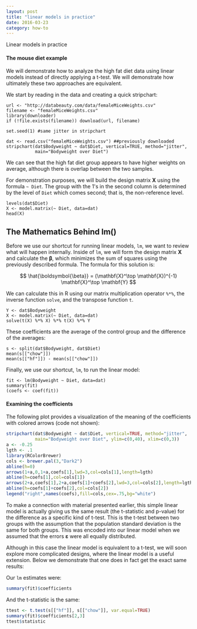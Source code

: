 ```yaml
---
layout: post
title: "linear models in practice"
date: 2016-03-23
category: how-to
---
```


Linear models in practice

<!--more-->

#### The mouse diet example

We will demonstrate how to analyze the high fat diet data using linear models instead of directly applying a t-test. We will demonstrate how ultimately these two approaches are equivalent. 

We start by reading in the data and creating a quick stripchart:

```{r}
url <- "http://databeauty.com/data/femaleMiceWeights.csv"
filename <- "femaleMiceWeights.csv"
library(downloader)
if (!file.exists(filename)) download(url, filename)
```

```{r}
set.seed(1) #same jitter in stripchart
```

```{r}
dat <- read.csv("femaleMiceWeights.csv") ##previously downloaded
stripchart(dat$Bodyweight ~ dat$Diet, vertical=TRUE, method="jitter",
           main="Bodyweight over Diet")
```

We can see that the high fat diet group appears to have higher weights on average, although there is overlap between the two samples.

For demonstration purposes, we will build the design matrix $\mathbf{X}$ using the formula `~ Diet`. The group with the 1's in the second column is determined by the level of `Diet` which comes second; that is, the non-reference level. 

```{r}
levels(dat$Diet)
X <- model.matrix(~ Diet, data=dat)
head(X)
```

## The Mathematics Behind lm()

Before we use our shortcut for running linear models, `lm`, we want to review what will happen internally. Inside of `lm`, we will form the design matrix $\mathbf{X}$ and calculate the $\boldsymbol{\beta}$, which minimizes the sum of squares using the previously described formula. The formula for this solution is:

$$ \hat{\boldsymbol{\beta}} = (\mathbf{X}^\top \mathbf{X})^{-1} \mathbf{X}^\top \mathbf{Y} $$

We can calculate this in R using our matrix multiplication operator `%*%`, the inverse function `solve`, and the transpose function `t`.


```{r}
Y <- dat$Bodyweight
X <- model.matrix(~ Diet, data=dat)
solve(t(X) %*% X) %*% t(X) %*% Y
```

These coefficients are the average of the control group and the difference of the averages:


```{r}
s <- split(dat$Bodyweight, dat$Diet)
mean(s[["chow"]])
mean(s[["hf"]]) - mean(s[["chow"]])
```

Finally, we use our shortcut, `lm`, to run the linear model:

```{r}
fit <- lm(Bodyweight ~ Diet, data=dat)
summary(fit)
(coefs <- coef(fit))
```

#### Examining the coefficients

The following plot provides a visualization of the meaning of the coefficients with colored arrows (code not shown):

```r
stripchart(dat$Bodyweight ~ dat$Diet, vertical=TRUE, method="jitter",
           main="Bodyweight over Diet", ylim=c(0,40), xlim=c(0,3))
a <- -0.25
lgth <- .1
library(RColorBrewer)
cols <- brewer.pal(3,"Dark2")
abline(h=0)
arrows(1+a,0,1+a,coefs[1],lwd=3,col=cols[1],length=lgth)
abline(h=coefs[1],col=cols[1])
arrows(2+a,coefs[1],2+a,coefs[1]+coefs[2],lwd=3,col=cols[2],length=lgth)
abline(h=coefs[1]+coefs[2],col=cols[2])
legend("right",names(coefs),fill=cols,cex=.75,bg="white")
```

To make a connection with material presented earlier, this simple linear model is actually giving us the same result (the t-statistic and p-value) for the difference as a specific kind of t-test. This is the t-test between two groups with the assumption that the population standard deviation is the same for both groups. This was encoded into our linear model when we assumed that the errors $\boldsymbol{\varepsilon}$ were all equally distributed.

Although in this case the linear model is equivalent to a t-test, we will soon explore more complicated designs, where the linear model is a useful extension. Below we demonstrate that one does in fact get the exact same results:

Our `lm` estimates were:

```r
summary(fit)$coefficients
```

And the t-statistic  is the same:

```r
ttest <- t.test(s[["hf"]], s[["chow"]], var.equal=TRUE)
summary(fit)$coefficients[2,3]
ttest$statistic
```
